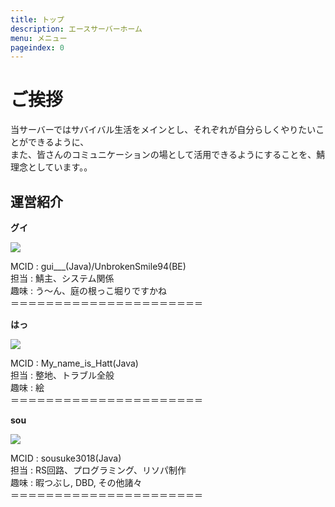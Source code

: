 ```yaml
---
title: トップ
description: エースサーバーホーム
menu: メニュー
pageindex: 0
---
```

# ご挨拶

当サーバーではサバイバル生活をメインとし、それぞれが自分らしくやりたいことができるように、\
また、皆さんのコミュニケーションの場として活用できるようにすることを、鯖理念としています。。

## 運営紹介

**グイ**

![](/img/gui.png)

MCID : gui___(Java)/UnbrokenSmile94(BE)\
担当 : 鯖主、システム関係\
趣味 : う～ん、庭の根っこ堀りですかね\
＝＝＝＝＝＝＝＝＝＝＝＝＝＝＝＝＝＝＝＝＝＝

**はっ**

![](/img/hatt.png)

MCID : My_name_is_Hatt(Java)\
担当 : 整地、トラブル全般\
趣味 : 絵\
＝＝＝＝＝＝＝＝＝＝＝＝＝＝＝＝＝＝＝＝＝＝

**sou**

![](/img/sousuke.png)

MCID : sousuke3018(Java)\
担当 : RS回路、プログラミング、リソパ制作\
趣味 : 暇つぶし, DBD, その他諸々\
＝＝＝＝＝＝＝＝＝＝＝＝＝＝＝＝＝＝＝＝＝＝



![]()